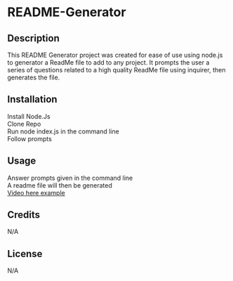 # README-Generator

## Description

This README Generator project was created for ease of use using node.js to generator a ReadMe file to add to any project.
It prompts the user a series of questions related to a high quality ReadMe file using inquirer, then generates the file.

## Installation

Install Node.Js <br>
Clone Repo <br>
Run node index.js in the command line <br>
Follow prompts<br>

## Usage

Answer prompts given in the command line <br>
A readme file will then be generated<br>
[Video here example](https://drive.google.com/file/d/1jWye9T7s9KNg6UQvX2bv-gRZPQG23sgi/preview)

    
## Credits
N/A

## License
N/A
